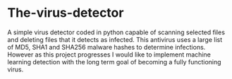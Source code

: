 # The-virus-detector
A simple virus detector  coded in python capable of scanning selected files and deleting files that it detects as infected. This antivirus uses a large list of MD5, SHA1 and SHA256 malware hashes  to determine infections. However as this project progresses I would like to implement machine learning detection with the long term goal of becoming a fully functioning virus. 
